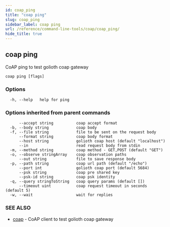 ```yaml
---
id: coap_ping
title: "coap ping"
slug: coap_ping
sidebar_label: coap ping
url: /reference/command-line-tools/coap/coap_ping/
hide_title: true
---
```

## coap ping

CoAP ping to test golioth coap gateway

```
coap ping [flags]
```

### Options

```
  -h, --help   help for ping
```

### Options inherited from parent commands

```
      --accept string          coap accept format
  -b, --body string            coap body
  -f, --file string            file to be sent on the request body
      --format string          coap body format
      --host string            golioth coap host (default "localhost")
      --in                     read request body from stdin
  -m, --method string          coap method - GET,POST (default "GET")
  -o, --observe stringArray    coap observation paths
      --out string             file to save response body
  -p, --path string            coap url path (default "/echo")
      --port int               golioth coap port (default 5684)
      --psk string             coap pre shared key
      --psk-id string          coap psk identity
  -q, --query stringToString   coap query params (default [])
      --timeout uint           coap request timeout in seconds (default 5)
  -w, --wait                   wait for replies
```

### SEE ALSO

* [coap](/reference/command-line-tools/coap)	 - CoAP client to test golioth coap gateway

